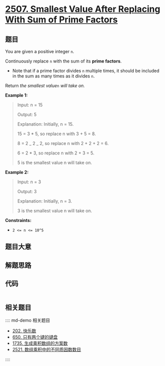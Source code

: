 # [2507. Smallest Value After Replacing With Sum of Prime Factors](https://leetcode.com/problems/smallest-value-after-replacing-with-sum-of-prime-factors/)

## 题目

You are given a positive integer `n`.

Continuously replace `n` with the sum of its **prime factors**.

- Note that if a prime factor divides `n` multiple times, it should be included in the sum as many times as it divides `n`.

Return _the smallest value_`n` _will take on._

**Example 1:**

> Input: n = 15
>
> Output: 5
>
> Explanation: Initially, n = 15.
>
> 15 = 3 \* 5, so replace n with 3 + 5 = 8.
>
> 8 = 2 _ 2 _ 2, so replace n with 2 + 2 + 2 = 6.
>
> 6 = 2 \* 3, so replace n with 2 + 3 = 5.
>
> 5 is the smallest value n will take on.

**Example 2:**

> Input: n = 3
>
> Output: 3
>
> Explanation: Initially, n = 3.
>
> 3 is the smallest value n will take on.

**Constraints:**

- `2 <= n <= 10^5`

## 题目大意

## 解题思路

## 代码

```javascript

```

## 相关题目

:::: md-demo 相关题目

- [202. 快乐数](https://leetcode.com/problems/happy-number)
- [650. 只有两个键的键盘](https://leetcode.com/problems/2-keys-keyboard)
- [1735. 生成乘积数组的方案数](https://leetcode.com/problems/count-ways-to-make-array-with-product)
- [2521. 数组乘积中的不同质因数数目](https://leetcode.com/problems/distinct-prime-factors-of-product-of-array)

::::
